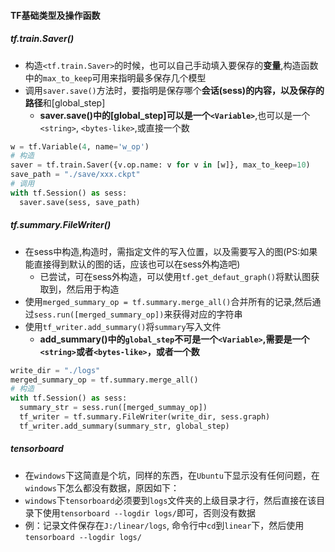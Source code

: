 #### TF基础类型及操作函数
##### tf.train.Saver()
  - 构造`<tf.train.Saver>`的时候，也可以自己手动填入要保存的**变量**,构造函数中的`max_to_keep`可用来指明最多保存几个模型
  - 调用`saver.save()`方法时，要指明是保存哪个**会话(sess)**的内容，以及**保存的路径**和[global_step]
    + **saver.save()中的[global_step]可以是一个`<Variable>`**,也可以是一个`<string>`, `<bytes-like>`,或直接一个数
  ```python
  w = tf.Variable(4, name='w_op')
  # 构造
  saver = tf.train.Saver({v.op.name: v for v in [w]}, max_to_keep=10)
  save_path = "./save/xxx.ckpt"
  # 调用
  with tf.Session() as sess:
    saver.save(sess, save_path)
  ```

##### tf.summary.FileWriter()
  - 在sess中构造,构造时，需指定文件的写入位置，以及需要写入的图(PS:如果能直接得到默认的图的话，应该也可以在sess外构造吧)
    + 已尝试，可在sess外构造，可以使用`tf.get_defaut_graph()`将默认图获取到，然后用于构造
  - 使用`merged_summary_op = tf.summary.merge_all()`合并所有的记录,然后通过`sess.run([merged_summary_op])`来获得对应的字符串
  - 使用`tf_writer.add_summary()`将`summary`写入文件
    + **add_summary()中的`global_step`不可是一个`<Variable>`,需要是一个`<string>`或者`<bytes-like>`，或者一个数**
  ```python
  write_dir = "./logs"
  merged_summary_op = tf.summary.merge_all()
  # 构造
  with tf.Session() as sess:
    summary_str = sess.run([merged_summay_op])
    tf_writer = tf.summary.FileWriter(write_dir, sess.graph)
    tf_writer.add_summary(summary_str, global_step)
  ```

##### tensorboard
  - 在`windows`下这简直是个坑，同样的东西，在`Ubuntu`下显示没有任何问题，在`windows`下怎么都没有数据，原因如下：
  - `windows`下`tensorboard`必须要到`logs`文件夹的上级目录才行，然后直接在该目录下使用`tensorboard --logdir logs/`即可，否则没有数据
  - 例：记录文件保存在`J:/linear/logs`, 命令行中`cd`到`linear`下，然后使用`tensorboard --logdir logs/`